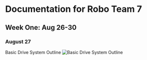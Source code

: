 # Documentation for Robo Team 7
## Week One: Aug 26-30
### August 27
Basic Drive System Outline
![Basic Drive System Outline](https://github.com/user-attachments/assets/6d866c57-18fc-4c85-b752-21fcf7b400f4)




